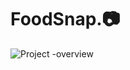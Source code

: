 # FoodSnap.📷
![Project -overview](https://github.com/hemanthkrish/FoodSnap./assets/53926166/c66c3f3a-a567-4ec7-8ad8-3992256c43be)
